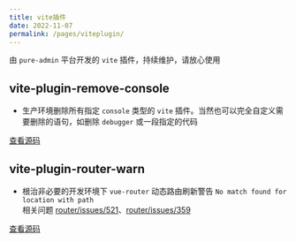 ```yaml
---
title: vite插件
date: 2022-11-07
permalink: /pages/viteplugin/
---
```


由 `pure-admin` 平台开发的 `vite` 插件，持续维护，请放心使用

## vite-plugin-remove-console

- 生产环境删除所有指定 `console` 类型的 `vite` 插件。当然也可以完全自定义需要删除的语句，如删除 `debugger` 或一段指定的代码

[查看源码](https://github.com/xiaoxian521/vite-plugin-remove-console)

## vite-plugin-router-warn

- 根治非必要的开发环境下 `vue-router` 动态路由刷新警告 `No match found for location with path`  
  相关问题 [router/issues/521](https://github.com/vuejs/router/issues/521)、[router/issues/359](https://github.com/vuejs/router/issues/359)

[查看源码](https://www.npmjs.com/package/vite-plugin-router-warn)
